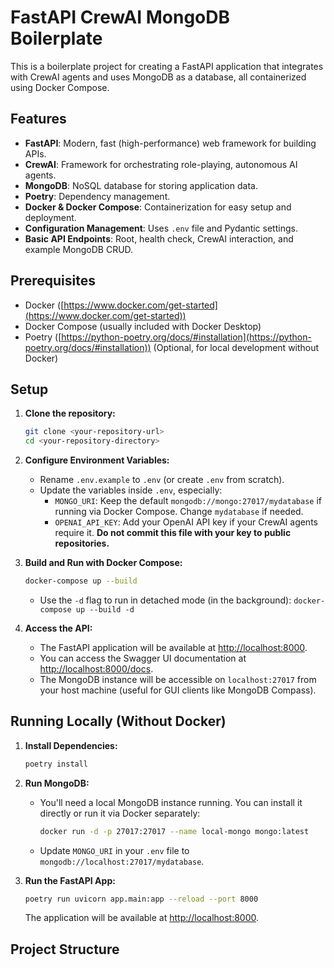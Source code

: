 # FastAPI CrewAI MongoDB Boilerplate

This is a boilerplate project for creating a FastAPI application that integrates with CrewAI agents and uses MongoDB as a database, all containerized using Docker Compose.

## Features

-   **FastAPI**: Modern, fast (high-performance) web framework for building APIs.
-   **CrewAI**: Framework for orchestrating role-playing, autonomous AI agents.
-   **MongoDB**: NoSQL database for storing application data.
-   **Poetry**: Dependency management.
-   **Docker & Docker Compose**: Containerization for easy setup and deployment.
-   **Configuration Management**: Uses `.env` file and Pydantic settings.
-   **Basic API Endpoints**: Root, health check, CrewAI interaction, and example MongoDB CRUD.

## Prerequisites

-   Docker ([https://www.docker.com/get-started](https://www.docker.com/get-started))
-   Docker Compose (usually included with Docker Desktop)
-   Poetry ([https://python-poetry.org/docs/#installation](https://python-poetry.org/docs/#installation)) (Optional, for local development without Docker)

## Setup

1.  **Clone the repository:**
    ```bash
    git clone <your-repository-url>
    cd <your-repository-directory>
    ```

2.  **Configure Environment Variables:**
    -   Rename `.env.example` to `.env` (or create `.env` from scratch).
    -   Update the variables inside `.env`, especially:
        -   `MONGO_URI`: Keep the default `mongodb://mongo:27017/mydatabase` if running via Docker Compose. Change `mydatabase` if needed.
        -   `OPENAI_API_KEY`: Add your OpenAI API key if your CrewAI agents require it. **Do not commit this file with your key to public repositories.**

3.  **Build and Run with Docker Compose:**
    ```bash
    docker-compose up --build
    ```
    -   Use the `-d` flag to run in detached mode (in the background): `docker-compose up --build -d`

4.  **Access the API:**
    -   The FastAPI application will be available at [http://localhost:8000](http://localhost:8000).
    -   You can access the Swagger UI documentation at [http://localhost:8000/docs](http://localhost:8000/docs).
    -   The MongoDB instance will be accessible on `localhost:27017` from your host machine (useful for GUI clients like MongoDB Compass).

## Running Locally (Without Docker)

1.  **Install Dependencies:**
    ```bash
    poetry install
    ```

2.  **Run MongoDB:**
    -   You'll need a local MongoDB instance running. You can install it directly or run it via Docker separately:
        ```bash
        docker run -d -p 27017:27017 --name local-mongo mongo:latest
        ```
    -   Update `MONGO_URI` in your `.env` file to `mongodb://localhost:27017/mydatabase`.

3.  **Run the FastAPI App:**
    ```bash
    poetry run uvicorn app.main:app --reload --port 8000
    ```
    The application will be available at [http://localhost:8000](http://localhost:8000).

## Project Structure
